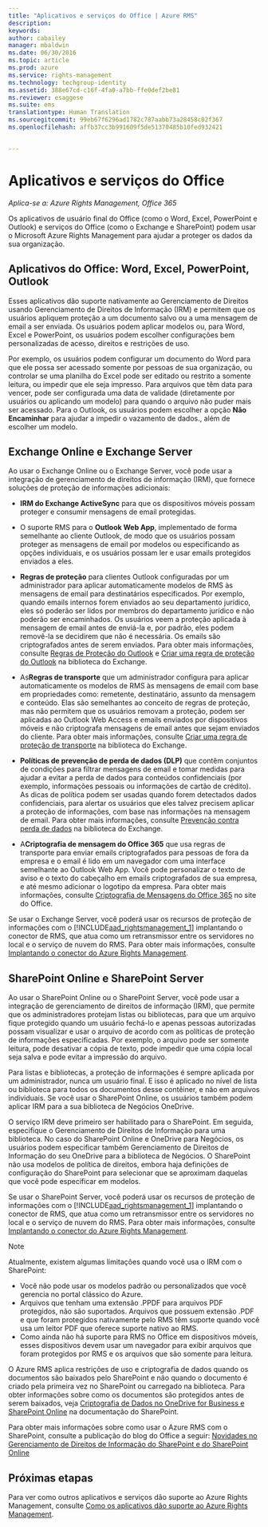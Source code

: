 ```yaml
---
title: "Aplicativos e serviços do Office | Azure RMS"
description: 
keywords: 
author: cabailey
manager: mbaldwin
ms.date: 06/30/2016
ms.topic: article
ms.prod: azure
ms.service: rights-management
ms.technology: techgroup-identity
ms.assetid: 388e67cd-c16f-4fa0-a7bb-ffe0def2be81
ms.reviewer: esaggese
ms.suite: ems
translationtype: Human Translation
ms.sourcegitcommit: 99eb67f6296ad1782c787aabb73a28458c02f367
ms.openlocfilehash: affb37cc3b991609f5de51370485b10fed932421


---
```



# Aplicativos e serviços do Office

*Aplica-se a: Azure Rights Management, Office 365*

Os aplicativos de usuário final do Office (como o Word, Excel, PowerPoint e Outlook) e serviços do Office (como o Exchange e SharePoint) podem usar o Microsoft Azure Rights Management para ajudar a proteger os dados da sua organização.

## Aplicativos do Office: Word, Excel, PowerPoint, Outlook
Esses aplicativos dão suporte nativamente ao Gerenciamento de Direitos usando Gerenciamento de Direitos de Informação (IRM) e permitem que os usuários apliquem proteção a um documento salvo ou a uma mensagem de email a ser enviada. Os usuários podem aplicar modelos ou, para Word, Excel e PowerPoint, os usuários podem escolher configurações bem personalizadas de acesso, direitos e restrições de uso. 

Por exemplo, os usuários podem configurar um documento do Word para que ele possa ser acessado somente por pessoas de sua organização, ou controlar se uma planilha do Excel pode ser editado ou restrito a somente leitura, ou impedir que ele seja impresso. Para arquivos que têm data para vencer, pode ser configurada uma data de validade (diretamente por usuários ou aplicando um modelo) para quando o arquivo não puder mais ser acessado. Para o Outlook, os usuários podem escolher a opção **Não Encaminhar** para ajudar a impedir o vazamento de dados., além de escolher um modelo.

## Exchange Online e Exchange Server
Ao usar o Exchange Online ou o Exchange Server, você pode usar a integração de gerenciamento de direitos de informação (IRM), que fornece soluções de proteção de informações adicionais:

-   **IRM do Exchange ActiveSync** para que os dispositivos móveis possam proteger e consumir mensagens de email protegidas.

-   O suporte RMS para o **Outlook Web App**, implementado de forma semelhante ao cliente Outlook, de modo que os usuários possam proteger as mensagens de email por modelos ou especificando as opções individuais, e os usuários possam ler e usar emails protegidos enviados a eles.

-   **Regras de proteção** para clientes Outlook configuradas por um administrador para aplicar automaticamente modelos de RMS às mensagens de email para destinatários especificados. Por exemplo, quando emails internos forem enviados ao seu departamento jurídico, eles só poderão ser lidos por membros do departamento jurídico e não poderão ser encaminhados. Os usuários veem a proteção aplicada à mensagem de email antes de enviá-la e, por padrão, eles podem removê-la se decidirem que não é necessária. Os emails são criptografados antes de serem enviados. Para obter mais informações, consulte [Regras de Proteção do Outlook](https://technet.microsoft.com/library/dd638178%28v=exchg.150%29.aspx) e [Criar uma regra de proteção do Outlook](https://technet.microsoft.com/library/dd638196%28v=exchg.150%29.aspx) na biblioteca do Exchange.

-   As**Regras de transporte** que um administrador configura para aplicar automaticamente os modelos de RMS às mensagens de email com base em propriedades como: remetente, destinatário, assunto da mensagem e conteúdo. Elas são semelhantes ao conceito de regras de proteção, mas não permitem que os usuários removam a proteção, podem ser aplicadas ao Outlook Web Access e emails enviados por dispositivos móveis e não criptografa mensagens de email antes que sejam enviados do cliente. Para obter mais informações, consulte [Criar uma regra de proteção de transporte](https://technet.microsoft.com/library/dd302432.aspx) na biblioteca do Exchange.

-   **Políticas de prevenção de perda de dados (DLP)** que contêm conjuntos de condições para filtrar mensagens de email e tomar medidas para ajudar a evitar a perda de dados para conteúdos confidenciais (por exemplo, informações pessoais ou informações de cartão de crédito). As dicas de política podem ser usadas quando forem detectados dados confidenciais, para alertar os usuários que eles talvez precisem aplicar a proteção de informações, com base nas informações na mensagem de email. Para obter mais informações, consulte [Prevenção contra perda de dados](https://technet.microsoft.com/library/jj150527%28v=exchg.150%29.aspx) na biblioteca do Exchange.

-   A**Criptografia de mensagem do Office 365** que usa regras de transporte para enviar emails criptografados para pessoas de fora da empresa e o email é lido em um navegador com uma interface semelhante ao Outlook Web App. Você pode personalizar o texto de aviso e o texto do cabeçalho em emails criptografados de sua empresa, e até mesmo adicionar o logotipo da empresa. Para obter mais informações, consulte [Criptografia de Mensagens do Office 365](https://office.microsoft.com/o365-message-encryption-FX104179182.aspx) no site do Office.

Se usar o Exchange Server, você poderá usar os recursos de proteção de informações com o [!INCLUDE[aad_rightsmanagement_1](../includes/aad_rightsmanagement_1_md.md)] implantando o conector de RMS, que atua como um retransmissor entre os servidores no local e o serviço de nuvem do RMS. Para obter mais informações, consulte [Implantando o conector do Azure Rights Management](../deploy-use/deploy-rms-connector.md).

## SharePoint Online e SharePoint Server
Ao usar o SharePoint Online ou o SharePoint Server, você pode usar a integração de gerenciamento de direitos de informação (IRM), que permite que os administradores protejam listas ou bibliotecas, para que um arquivo fique protegido quando um usuário fechá-lo e apenas pessoas autorizadas possam visualizar e usar o arquivo de acordo com as políticas de proteção de informações especificadas. Por exemplo, o arquivo pode ser somente leitura, pode desativar a cópia de texto, pode impedir que uma cópia local seja salva e pode evitar a impressão do arquivo.

Para listas e bibliotecas, a proteção de informações é sempre aplicada por um administrador, nunca um usuário final. E isso é aplicado no nível de lista ou biblioteca para todos os documentos desse contêiner, e não em arquivos individuais.  Se você usar o SharePoint Online, os usuários também podem aplicar IRM para a sua biblioteca de Negócios OneDrive.

O serviço IRM deve primeiro ser habilitado para o SharePoint. Em seguida, especifique o Gerenciamento de Direitos de Informação para uma biblioteca. No caso do SharePoint Online e OneDrive para Negócios, os usuários podem especificar também Gerenciamento de Direitos de Informação do seu OneDrive para a biblioteca de Negócios. O SharePoint não usa modelos de política de direitos, embora haja definições de configuração do SharePoint para selecionar que se aproximam daquelas que você pode especificar em modelos.

Se usar o SharePoint Server, você poderá usar os recursos de proteção de informações com o [!INCLUDE[aad_rightsmanagement_1](../includes/aad_rightsmanagement_1_md.md)] implantando o conector de RMS, que atua como um retransmissor entre os servidores no local e o serviço de nuvem do RMS. Para obter mais informações, consulte [Implantando o conector do Azure Rights Management](../deploy-use/deploy-rms-connector.md).

> [!NOTE]
> Atualmente, existem algumas limitações quando você usa o IRM com o SharePoint:
> 
> -   Você não pode usar os modelos padrão ou personalizados que você gerencia no portal clássico do Azure.
> -   Arquivos que tenham uma extensão .PPDF para arquivos PDF protegidos, não são suportados. Arquivos que possuem extensão .PDF e que foram protegidos nativamente pelo RMS têm suporte quando você usa um leitor PDF que oferece suporte nativo ao RMS.
> -   Como ainda não há suporte para RMS no Office em dispositivos móveis, esses dispositivos devem usar um navegador para exibir arquivos que foram protegidos por RMS e os arquivos que são somente para leitura.

O Azure RMS aplica restrições de uso e criptografia de dados quando os documentos são baixados pelo SharePoint e não quando o documento é criado pela primeira vez no SharePoint ou carregado na biblioteca. Para obter informações sobre como os documentos são protegidos antes de serem baixados, veja [Criptografia de Dados no OneDrive for Business e SharePoint Online](https://technet.microsoft.com/library/dn905447.aspx) na documentação do SharePoint.

Para obter mais informações sobre como usar o Azure RMS com o SharePoint, consulte a publicação do blog do Office a seguir: [Novidades no Gerenciamento de Direitos de Informação do SharePoint e do SharePoint Online](http://blogs.office.com/2012/11/09/whats-new-with-information-rights-management-in-sharepoint-and-sharepoint-online/)

## Próximas etapas

Para ver como outros aplicativos e serviços dão suporte ao Azure Rights Management, consulte [Como os aplicativos dão suporte ao Azure Rights Management](applications-support.md).


<!--HONumber=Jul16_HO3-->


